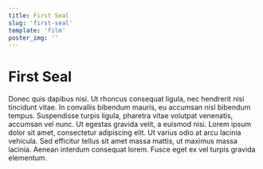 ```yaml
---
title: First Seal
slug: 'first-seal'
template: 'film'
poster_img: ''
---
```


# First Seal
Donec quis dapibus nisi. Ut rhoncus consequat ligula, nec hendrerit nisi tincidunt vitae. In convallis bibendum mauris, eu accumsan nisl bibendum tempus. Suspendisse turpis ligula, pharetra vitae volutpat venenatis, accumsan vel nunc. Ut egestas gravida velit, a euismod nisi. Lorem ipsum dolor sit amet, consectetur adipiscing elit. Ut varius odio at arcu lacinia vehicula. Sed efficitur tellus sit amet massa mattis, ut maximus massa lacinia. Aenean interdum consequat lorem. Fusce eget ex vel turpis gravida elementum.
